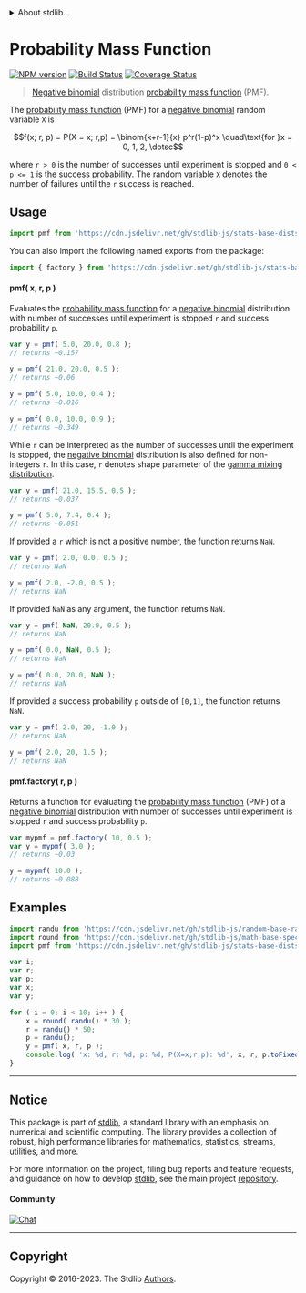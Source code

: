 <!--

@license Apache-2.0

Copyright (c) 2018 The Stdlib Authors.

Licensed under the Apache License, Version 2.0 (the "License");
you may not use this file except in compliance with the License.
You may obtain a copy of the License at

   http://www.apache.org/licenses/LICENSE-2.0

Unless required by applicable law or agreed to in writing, software
distributed under the License is distributed on an "AS IS" BASIS,
WITHOUT WARRANTIES OR CONDITIONS OF ANY KIND, either express or implied.
See the License for the specific language governing permissions and
limitations under the License.

-->


<details>
  <summary>
    About stdlib...
  </summary>
  <p>We believe in a future in which the web is a preferred environment for numerical computation. To help realize this future, we've built stdlib. stdlib is a standard library, with an emphasis on numerical and scientific computation, written in JavaScript (and C) for execution in browsers and in Node.js.</p>
  <p>The library is fully decomposable, being architected in such a way that you can swap out and mix and match APIs and functionality to cater to your exact preferences and use cases.</p>
  <p>When you use stdlib, you can be absolutely certain that you are using the most thorough, rigorous, well-written, studied, documented, tested, measured, and high-quality code out there.</p>
  <p>To join us in bringing numerical computing to the web, get started by checking us out on <a href="https://github.com/stdlib-js/stdlib">GitHub</a>, and please consider <a href="https://opencollective.com/stdlib">financially supporting stdlib</a>. We greatly appreciate your continued support!</p>
</details>

# Probability Mass Function

[![NPM version][npm-image]][npm-url] [![Build Status][test-image]][test-url] [![Coverage Status][coverage-image]][coverage-url] <!-- [![dependencies][dependencies-image]][dependencies-url] -->

> [Negative binomial][negative-binomial-distribution] distribution [probability mass function][pmf] (PMF).

<section class="intro">

The [probability mass function][pmf] (PMF) for a [negative binomial][negative-binomial-distribution] random variable `X` is

<!-- <equation class="equation" label="eq:negative_binomial_pmf" align="center" raw="f(x; r, p) = P(X = x; r,p) = \binom{k+r-1}{x} p^r(1-p)^x \quad\text{for }x = 0, 1, 2, \dotsc" alt="Probability mass function (PMF) for a negative binomial distribution."> -->

```math
f(x; r, p) = P(X = x; r,p) = \binom{k+r-1}{x} p^r(1-p)^x \quad\text{for }x = 0, 1, 2, \dotsc
```

<!-- <div class="equation" align="center" data-raw-text="f(x; r, p) = P(X = x; r,p) = \binom{k+r-1}{x} p^r(1-p)^x \quad\text{for }x = 0, 1, 2, \dotsc" data-equation="eq:negative_binomial_pmf">
    <img src="https://cdn.jsdelivr.net/gh/stdlib-js/stdlib@51534079fef45e990850102147e8945fb023d1d0/lib/node_modules/@stdlib/stats/base/dists/negative-binomial/pmf/docs/img/equation_negative_binomial_pmf.svg" alt="Probability mass function (PMF) for a negative binomial distribution.">
    <br>
</div> -->

<!-- </equation> -->

where `r > 0` is the number of successes until experiment is stopped and `0 < p <= 1` is the success probability. The random variable `X` denotes the number of failures until the `r` success is reached. 

</section>

<!-- /.intro -->



<section class="usage">

## Usage

```javascript
import pmf from 'https://cdn.jsdelivr.net/gh/stdlib-js/stats-base-dists-negative-binomial-pmf@v0.1.0-deno/mod.js';
```

You can also import the following named exports from the package:

```javascript
import { factory } from 'https://cdn.jsdelivr.net/gh/stdlib-js/stats-base-dists-negative-binomial-pmf@v0.1.0-deno/mod.js';
```

#### pmf( x, r, p )

Evaluates the [probability mass function][pmf] for a [negative binomial][negative-binomial-distribution] distribution with number of successes until experiment is stopped `r` and success probability `p`.

```javascript
var y = pmf( 5.0, 20.0, 0.8 );
// returns ~0.157

y = pmf( 21.0, 20.0, 0.5 );
// returns ~0.06

y = pmf( 5.0, 10.0, 0.4 );
// returns ~0.016

y = pmf( 0.0, 10.0, 0.9 );
// returns ~0.349
```

While `r` can be interpreted as the number of successes until the experiment is stopped, the [negative binomial][negative-binomial-distribution] distribution is also defined for non-integers `r`. In this case, `r` denotes shape parameter of the [gamma mixing distribution][negative-binomial-mixture-representation].

```javascript
var y = pmf( 21.0, 15.5, 0.5 );
// returns ~0.037

y = pmf( 5.0, 7.4, 0.4 );
// returns ~0.051
```

If provided a `r` which is not a positive number, the function returns `NaN`.

```javascript
var y = pmf( 2.0, 0.0, 0.5 );
// returns NaN

y = pmf( 2.0, -2.0, 0.5 );
// returns NaN
```

If provided `NaN` as any argument, the function returns `NaN`.

```javascript
var y = pmf( NaN, 20.0, 0.5 );
// returns NaN

y = pmf( 0.0, NaN, 0.5 );
// returns NaN

y = pmf( 0.0, 20.0, NaN );
// returns NaN
```

If provided a success probability `p` outside of `[0,1]`, the function returns `NaN`.

```javascript
var y = pmf( 2.0, 20, -1.0 );
// returns NaN

y = pmf( 2.0, 20, 1.5 );
// returns NaN
```

#### pmf.factory( r, p )

Returns a function for evaluating the [probability mass function][pmf] (PMF) of a [negative binomial][negative-binomial-distribution] distribution with number of successes until experiment is stopped `r` and success probability `p`.

```javascript
var mypmf = pmf.factory( 10, 0.5 );
var y = mypmf( 3.0 );
// returns ~0.03

y = mypmf( 10.0 );
// returns ~0.088
```

</section>

<!-- /.usage -->

<section class="examples">

## Examples

<!-- eslint no-undef: "error" -->

```javascript
import randu from 'https://cdn.jsdelivr.net/gh/stdlib-js/random-base-randu@deno/mod.js';
import round from 'https://cdn.jsdelivr.net/gh/stdlib-js/math-base-special-round@deno/mod.js';
import pmf from 'https://cdn.jsdelivr.net/gh/stdlib-js/stats-base-dists-negative-binomial-pmf@v0.1.0-deno/mod.js';

var i;
var r;
var p;
var x;
var y;

for ( i = 0; i < 10; i++ ) {
    x = round( randu() * 30 );
    r = randu() * 50;
    p = randu();
    y = pmf( x, r, p );
    console.log( 'x: %d, r: %d, p: %d, P(X=x;r,p): %d', x, r, p.toFixed( 4 ), y.toFixed( 4 ) );
}
```

</section>

<!-- /.examples -->

<!-- Section for related `stdlib` packages. Do not manually edit this section, as it is automatically populated. -->

<section class="related">

</section>

<!-- /.related -->

<!-- Section for all links. Make sure to keep an empty line after the `section` element and another before the `/section` close. -->


<section class="main-repo" >

* * *

## Notice

This package is part of [stdlib][stdlib], a standard library with an emphasis on numerical and scientific computing. The library provides a collection of robust, high performance libraries for mathematics, statistics, streams, utilities, and more.

For more information on the project, filing bug reports and feature requests, and guidance on how to develop [stdlib][stdlib], see the main project [repository][stdlib].

#### Community

[![Chat][chat-image]][chat-url]

---

## Copyright

Copyright &copy; 2016-2023. The Stdlib [Authors][stdlib-authors].

</section>

<!-- /.stdlib -->

<!-- Section for all links. Make sure to keep an empty line after the `section` element and another before the `/section` close. -->

<section class="links">

[npm-image]: http://img.shields.io/npm/v/@stdlib/stats-base-dists-negative-binomial-pmf.svg
[npm-url]: https://npmjs.org/package/@stdlib/stats-base-dists-negative-binomial-pmf

[test-image]: https://github.com/stdlib-js/stats-base-dists-negative-binomial-pmf/actions/workflows/test.yml/badge.svg?branch=v0.1.0
[test-url]: https://github.com/stdlib-js/stats-base-dists-negative-binomial-pmf/actions/workflows/test.yml?query=branch:v0.1.0

[coverage-image]: https://img.shields.io/codecov/c/github/stdlib-js/stats-base-dists-negative-binomial-pmf/main.svg
[coverage-url]: https://codecov.io/github/stdlib-js/stats-base-dists-negative-binomial-pmf?branch=main

<!--

[dependencies-image]: https://img.shields.io/david/stdlib-js/stats-base-dists-negative-binomial-pmf.svg
[dependencies-url]: https://david-dm.org/stdlib-js/stats-base-dists-negative-binomial-pmf/main

-->

[chat-image]: https://img.shields.io/gitter/room/stdlib-js/stdlib.svg
[chat-url]: https://app.gitter.im/#/room/#stdlib-js_stdlib:gitter.im

[stdlib]: https://github.com/stdlib-js/stdlib

[stdlib-authors]: https://github.com/stdlib-js/stdlib/graphs/contributors

[umd]: https://github.com/umdjs/umd
[es-module]: https://developer.mozilla.org/en-US/docs/Web/JavaScript/Guide/Modules

[deno-url]: https://github.com/stdlib-js/stats-base-dists-negative-binomial-pmf/tree/deno
[umd-url]: https://github.com/stdlib-js/stats-base-dists-negative-binomial-pmf/tree/umd
[esm-url]: https://github.com/stdlib-js/stats-base-dists-negative-binomial-pmf/tree/esm
[branches-url]: https://github.com/stdlib-js/stats-base-dists-negative-binomial-pmf/blob/main/branches.md

[negative-binomial-mixture-representation]: https://en.wikipedia.org/wiki/Negative_binomial_distribution#Gamma.E2.80.93Poisson_mixture

[negative-binomial-distribution]: https://en.wikipedia.org/wiki/Negative_binomial_distribution

[pmf]: https://en.wikipedia.org/wiki/Probability_mass_function

</section>

<!-- /.links -->
